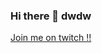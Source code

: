 ### Hi there 👋 dwdw
<a target="_blank"
   rel="noopener noreferrer"
   href="https://twitch.tv/eratorr">
  Join me on twitch !!
</a>
